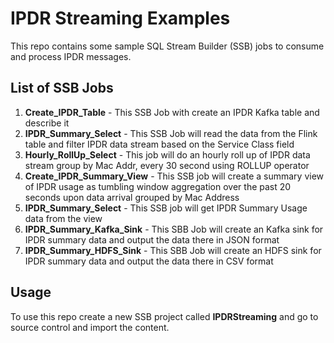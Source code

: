 # IPDR Streaming Examples
This repo contains some sample SQL Stream Builder (SSB) jobs to consume and process IPDR messages.

## List of SSB Jobs

1. **Create_IPDR_Table** - This SSB Job with create an IPDR Kafka table and describe it
2. **IPDR_Summary_Select** - This SSB Job will read the data from the Flink table and filter IPDR data stream based on the Service Class field
3. **Hourly_RollUp_Select** - This job will do an hourly roll up of IPDR data stream group by Mac Addr, every 30 second using ROLLUP operator
4. **Create_IPDR_Summary_View** - This SSB job will create a summary view of IPDR usage as tumbling window aggregation over the past 20 seconds upon data arrival grouped by Mac Address
5. **IPDR_Summary_Select** - This SSB job will get IPDR Summary Usage data from the view
6. **IPDR_Summary_Kafka_Sink** - This SBB Job will create an Kafka sink for IPDR summary data and output the data there in JSON format
7. **IPDR_Summary_HDFS_Sink** - This SBB Job will create an HDFS sink for IPDR summary data and output the data there in CSV format

## Usage

To use this repo create a new SSB project called **IPDRStreaming** and go to source control and import the content.
